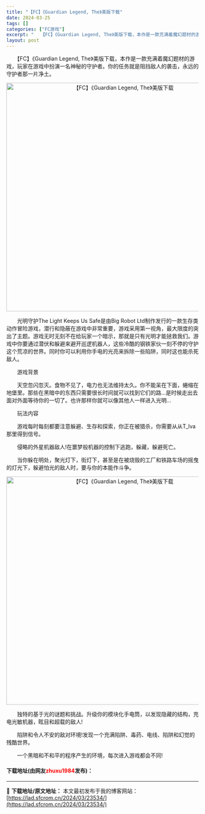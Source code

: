 ```yaml
---
title: "【FC】《Guardian Legend, The》美版下载"
date: 2024-03-25
tags: []
categories: ["FC游戏"]
excerpt: "　　【FC】《Guardian Legend, The》美版下载，本作是一款充满着魔幻题材的游戏，玩家在游戏中扮演一名神秘的守护者。你的任务就是阻挡敌人的袭击，永远的守护者那一片净土。 　　光明守护The Light Keeps Us Safe是由Big Robot Ltd制作发行的一款生存类动作冒&hellip;"
layout: post
---
```


 <p>　　【FC】《Guardian Legend, The》美版下载，本作是一款充满着魔幻题材的游戏，玩家在游戏中扮演一名神秘的守护者。你的任务就是阻挡敌人的袭击，永远的守护者那一片净土。</p> <p align="center"><img align="" border="0" src="https://lad.sfcrom.cn/wp-content/uploads/2024/03/20240325_66019250866ad.png" width="598" alt="【FC】《Guardian Legend, The》美版下载" /></p> <p>　　光明守护The Light Keeps Us Safe是由Big Robot Ltd制作发行的一款生存类动作冒险游戏，潜行和隐蔽在游戏中非常重要，游戏采用第一视角，最大限度的突出了主题。游戏无时无刻不在给玩家一个暗示，那就是只有光明才能拯救我们。游戏中你要通过潜伏和躲避来避开巡逻机器人，这些冷酷的钢铁家伙一刻不停的守护这个荒凉的世界。同时你可以利用你手电的光亮来拆除一些陷阱，同时这也能杀死敌人。</p> <p>　　游戏背景</p> <p>　　天空忽闪忽灭。食物不见了，电力也无法维持太久。你不能呆在下面，蜷缩在地堡里。那些在黑暗中的东西只需要很长时间就可以找到它们的路&hellip;是时候走出去面对外面等待你的一切了。也许那样你就可以像其他人一样进入光明&hellip;</p> <p>　　玩法内容</p> <p>　　游戏每时每刻都要注意躲避、生存和探索，你正在被猎杀，你需要从从T_lva那里得到信号。</p> <p>　　侵略的外星机器敌人!在噩梦般机器的控制下逃跑，躲藏，躲避死亡。</p> <p>　　当你躲在明处，聚光灯下，街灯下，甚至是在被烧毁的工厂和铁路车场的摇曳的灯光下，躲避怕光的敌人时，要与你的本能作斗争。</p> <p align="center"><img align="" border="0" src="https://lad.sfcrom.cn/wp-content/uploads/2024/03/20240325_660192522e872.png" width="597" alt="【FC】《Guardian Legend, The》美版下载" /></p> <p>　　独特的基于光的谜题和挑战。升级你的模块化手电筒，以发现隐藏的结构，充电光敏机器，眩目和超载的敌人!</p> <p>　　陷阱和令人不安的敌对环境!发现一个充满陷阱、毒药、电线、陷阱和幻觉的残酷世界。</p> <p>　　一个黑暗和不和平的程序产生的环境，每次进入游戏都会不同!</p> <p><h4>下载地址(由网友<font color="red">zhuxu1984</font>发布)：</h4></p> 

---
📖 **下载地址/原文地址：** 本文最初发布于我的博客网站：[https://lad.sfcrom.cn/2024/03/23534/](https://lad.sfcrom.cn/2024/03/23534/)
